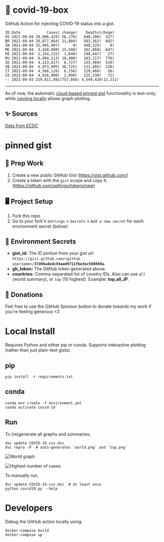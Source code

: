 # 🏥 covid-19-box

GitHub Action for injecting COVID-19 status into a gist.

```
ID Date            Cases( change)    Deaths(chnge)
US 2021-09-04 39,906,425( 56,170)   648,106(  527)
BR 2021-09-04 20,877,864( 21,804)   583,362(  692)
IN 2021-09-04 32,945,907(      0)   440,225(    0)
ME 2021-09-04  3,420,880( 15,586)   262,868(  647)
PE 2021-09-04  2,154,132(  1,040)   198,447(   27)
RU 2021-09-04  6,894,113( 18,400)   183,117(  776)
ID 2021-09-04  4,123,617(  6,727)   135,469(  539)
GB 2021-09-04  6,973,995( 36,725)   133,485(  120)
IT 2021-09-04  4,566,126(  6,156)   129,466(   56)
CO 2021-09-04  4,916,980(  2,099)   125,230(   72)
-- 2021-09-03 219,611,801(757,056) 4,549,428(12,211)
```

---

As of now, the automatic [cloud-based pinned gist](#pinned-gist) functionality is text-only;
while [running locally](#local-install) allows graph plotting.

## ✨ Sources

[Data from ECDC](https://www.ecdc.europa.eu/en/publications-data/download-todays-data-geographic-distribution-covid-19-cases-worldwide)

# pinned gist

## 🎒 Prep Work
1. Create a new public GitHub Gist (https://gist.github.com/)
1. Create a token with the `gist` scope and copy it. (https://github.com/settings/tokens/new)

## 🖥 Project Setup
1. Fork this repo
1. Go to your fork's `Settings` > `Secrets` > `Add a new secret` for each environment secret (below)

## 🤫 Environment Secrets
- **gist_id:** The ID portion from your gist url `https://gist.github.com/<github username>/`**`37496a4e4c84aed9711fbe3ec560888a`**.
- **gh_token:** The GitHub token generated above.
- **countries:** Comma-separated list of country IDs. Also can use `all` (world summary), or `top` (10 highest). Example: **top,all,JP**.

## 💸 Donations

Feel free to use the GitHub Sponsor button to donate towards my work if you're feeling generous <3

# Local Install

Requires Python and either pip or conda. Supports interactive plotting (rather than just plain-text gists).

## pip

```
pip install -r requirements.txt
```

## conda

```
conda env create -f environment.yml
conda activate covid-19
```

## Run

To (re)generate all graphs and summaries:

```
dvc update COVID-19.csv.dvc
dvc repro -P  # auto-generates `world.png` and `top.png`
```

![World graph](world.png)

![Highest number of cases](top.png)

To manually run,

```
dvc update COVID-19.csv.dvc  # at least once
python covid19.py --help
```

# Developers

Debug the GitHub action locally using:

```
docker-compose build
docker-compose up
```
